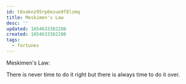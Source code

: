 ```yaml
---
id: t8xaknz95rp6ezue9f8lzmq
title: Meskimen's Law
desc: ''
updated: 1654633382286
created: 1654633382286
tags:
  - fortunes
---
```


Meskimen's Law:

There is never time to do it right but there is always time to do it over.
